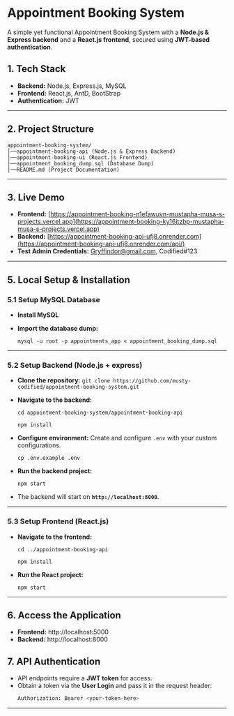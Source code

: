 # Appointment Booking System

A simple yet functional Appointment Booking System with a **Node.js & Express backend** and a **React.js frontend**, secured using **JWT-based authentication**.

## 1. Tech Stack ##

- **Backend:** Node.js, Express.js, MySQL
- **Frontend:** React.js, AntD, BootStrap
- **Authentication:** JWT

---

## 2. Project Structure ##

```
appointment-booking-system/
│──appointment-booking-api (Node.js & Express Backend)
│──appointment-booking-ui (React.js Frontend)
│──appointment_booking_dump.sql (Database Dump)
│──README.md (Project Documentation)

```
---

## 3. Live Demo
- **Frontend:** [https://appointment-booking-n1efawuvn-mustapha-musa-s-projects.vercel.app](https://appointment-booking-ky16itzbp-mustapha-musa-s-projects.vercel.app)
- **Backend:** [https://appointment-booking-api-ufj8.onrender.com](https://appointment-booking-api-ufj8.onrender.com/api/) 
- **Test Admin Credentials:** Gryffindor@gmail.com,  Codified#123
---


## 5. Local Setup & Installation ##

### 5.1 Setup MySQL Database ###

- **Install MySQL**
- **Import the database dump:**

  `mysql -u root -p appointments_app < appointment_booking_dump.sql`

---

### 5.2 Setup Backend (Node.js + express) ###

- **Clone the repository:**
  `git clone https://github.com/musty-codified/appointment-booking-system.git`
- **Navigate to the backend:**

  `cd appointment-booking-system/appointment-booking-api`

  `npm install`
- **Configure environment:** Create and configure `.env` with your custom configurations.

  `cp .env.example .env`
- **Run the backend project:**

  `npm start`

- The backend will start on **`http://localhost:8000`**.

---

### 5.3 Setup Frontend (React.js) ###

- **Navigate to the frontend:**

  `cd ../appointment-booking-api`

  `npm install`
- **Run the React project:**

  `npm start`

---


## 6. Access the Application ##

- **Frontend:** http://localhost:5000
- **Backend:** http://localhost:8000


## 7. API Authentication ##

- API endpoints require a **JWT token** for access.
- Obtain a token via the **User Login** and pass it in the request header:
  ```sh
  Authorization: Bearer <your-token-here>
  ```

---


